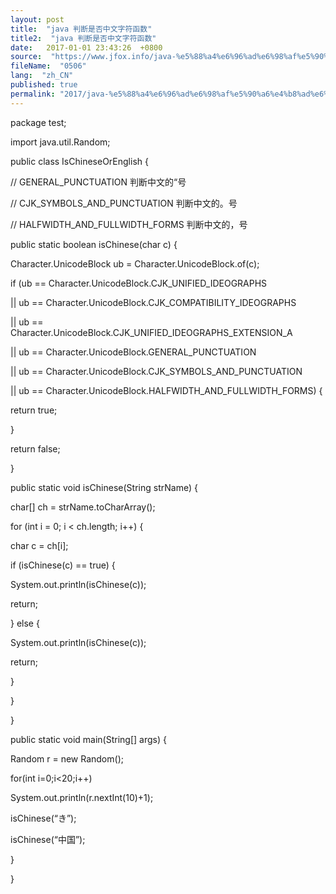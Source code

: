 ```yaml
---
layout: post
title:  "java 判断是否中文字符函数"
title2:  "java 判断是否中文字符函数"
date:   2017-01-01 23:43:26  +0800
source:  "https://www.jfox.info/java-%e5%88%a4%e6%96%ad%e6%98%af%e5%90%a6%e4%b8%ad%e6%96%87%e5%ad%97%e7%ac%a6%e5%87%bd%e6%95%b0.html"
fileName:  "0506"
lang:  "zh_CN"
published: true
permalink: "2017/java-%e5%88%a4%e6%96%ad%e6%98%af%e5%90%a6%e4%b8%ad%e6%96%87%e5%ad%97%e7%ac%a6%e5%87%bd%e6%95%b0.html"
---
```




package test;

import java.util.Random;

public class IsChineseOrEnglish {

// GENERAL_PUNCTUATION 判断中文的“号

// CJK_SYMBOLS_AND_PUNCTUATION 判断中文的。号

// HALFWIDTH_AND_FULLWIDTH_FORMS 判断中文的，号

public static boolean isChinese(char c) {

Character.UnicodeBlock ub = Character.UnicodeBlock.of(c);

if (ub == Character.UnicodeBlock.CJK_UNIFIED_IDEOGRAPHS

|| ub == Character.UnicodeBlock.CJK_COMPATIBILITY_IDEOGRAPHS

|| ub == Character.UnicodeBlock.CJK_UNIFIED_IDEOGRAPHS_EXTENSION_A

|| ub == Character.UnicodeBlock.GENERAL_PUNCTUATION

|| ub == Character.UnicodeBlock.CJK_SYMBOLS_AND_PUNCTUATION

|| ub == Character.UnicodeBlock.HALFWIDTH_AND_FULLWIDTH_FORMS) {

return true;

}

return false;

}

public static void isChinese(String strName) {

char[] ch = strName.toCharArray();

for (int i = 0; i < ch.length; i++) {

char c = ch[i];

if (isChinese(c) == true) {

System.out.println(isChinese(c));

return;

} else {

System.out.println(isChinese(c));

return;

}

}

}

public static void main(String[] args) {

Random r = new Random();

for(int i=0;i<20;i++)

System.out.println(r.nextInt(10)+1);

isChinese(“き”);

isChinese(“中国”);

}

}
